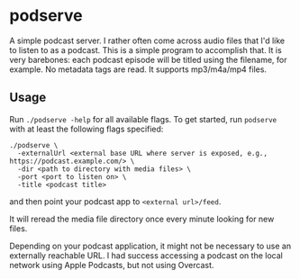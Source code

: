 podserve
========

A simple podcast server. I rather often come across audio files that I'd like
to listen to as a podcast. This is a simple program to accomplish that. It is
very barebones: each podcast episode will be titled using the filename, for
example. No metadata tags are read. It supports mp3/m4a/mp4 files.


Usage
-----

Run `./podserve -help` for all available flags. To get started, run `podserve`
with at least the following flags specified:

```
./podserve \
  -externalUrl <external base URL where server is exposed, e.g., https://podcast.example.com/> \
  -dir <path to directory with media files> \
  -port <port to listen on> \
  -title <podcast title>
```

and then point your podcast app to `<external url>/feed`.

It will reread the media file directory once every minute looking for new
files.

Depending on your podcast application, it might not be necessary to use an
externally reachable URL. I had success accessing a podcast on the local
network using Apple Podcasts, but not using Overcast.
